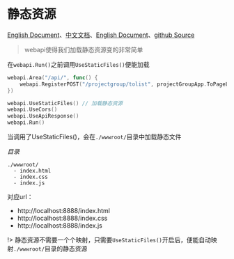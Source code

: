 # 静态资源
[English Document](https://farseer-go.gitee.io/en-us/)、[中文文档](https://farseer-go.gitee.io/)、[English Document](https://farseer-go.github.io/doc/en-us/)、[github Source](https://github.com/farseer-go/webapi)

> webapi使得我们加载静态资源变的非常简单

在`webapi.Run()`之前调用`UseStaticFiles()`便能加载

```go
webapi.Area("/api/", func() {
    webapi.RegisterPOST("/projectgroup/tolist", projectGroupApp.ToPageList, "pageSize", "pageIndex")
})

webapi.UseStaticFiles() // 加载静态资源
webapi.UseCors()
webapi.UseApiResponse()
webapi.Run()
```

当调用了UseStaticFiles()，会在`./wwwroot/`目录中加载静态文件

_目录_
```
./wwwroot/
  - index.html
  - index.css
  - index.js
```
对应url：
- http://localhost:8888/index.html
- http://localhost:8888/index.css
- http://localhost:8888/index.js

!> 静态资源不需要一个个映射，只需要`UseStaticFiles()`开启后，便能自动映射`./wwwroot/`目录的静态资源